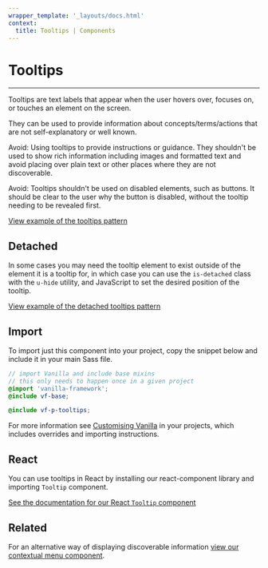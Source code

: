```yaml
---
wrapper_template: '_layouts/docs.html'
context:
  title: Tooltips | Components
---
```


# Tooltips

<hr>

Tooltips are text labels that appear when the user hovers over, focuses on, or touches an element on the screen.

They can be used to provide information about concepts/terms/actions that are not self-explanatory or well known.

<div class="p-notification--caution">
  <p class="p-notification__content">
    <span class="p-notification__title">Avoid:</span>
    <span class="p-notification__message">Using tooltips to provide instructions or guidance. They shouldn't be used to show rich information including images and formatted text and avoid placing over plain text or other places where they are not discoverable.</span>
  </p>
</div>

<div class="p-notification--caution">
  <p class="p-notification__content">
    <span class="p-notification__title">Avoid:</span>
    <span class="p-notification__message">Tooltips shouldn't be used on disabled elements, such as buttons. It should be clear to the user why the button is disabled, without the tooltip needing to be revealed first.</span>
  </p>
</div>

<div class="embedded-example"><a href="/docs/examples/patterns/tooltips/default" class="js-example">
View example of the tooltips pattern
</a></div>

## Detached

In some cases you may need the tooltip element to exist outside of the element it is a tooltip for, in which case you can use the `is-detached` class with the `u-hide` utility, and JavaScript to set the desired position of the tooltip.

<div class="embedded-example"><a href="/docs/examples/patterns/tooltips/detached"  data-height="120" class="js-example">
View example of the detached tooltips pattern
</a></div>

## Import

To import just this component into your project, copy the snippet below and include it in your main Sass file.

```scss
// import Vanilla and include base mixins
// this only needs to happen once in a given project
@import 'vanilla-framework';
@include vf-base;

@include vf-p-tooltips;
```

For more information see [Customising Vanilla](/docs/customising-vanilla/) in your projects, which includes overrides and importing instructions.

## React

You can use tooltips in React by installing our react-component library and importing `Tooltip` component.

[See the documentation for our React `Tooltip` component](https://canonical-web-and-design.github.io/react-components/?path=/docs/tooltip--default-story)

## Related

For an alternative way of displaying discoverable information [view our contextual menu component](/docs/patterns/contextual-menu).
